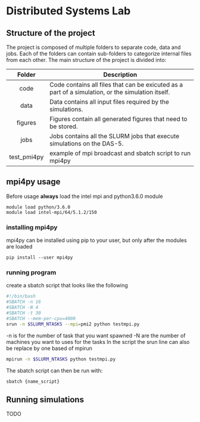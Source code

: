 # Distributed Systems Lab

## Structure of the project
The project is composed of multiple folders to separate code, data and jobs.
Each of the folders can contain sub-folders to categorize internal files from
each other. The main structure of the project is divided into:

| Folder | Description |
|:------:| ----------- |
| code | Code contains all files that can be exicuted as a part of a simulation, or the simulation itself. |
| data | Data contains all input files required by the simulations. |
| figures | Figures contain all generated figures that need to be stored.
| jobs | Jobs contains all the SLURM jobs that execute simulations on the DAS-5. |
| test_pmi4py | example of mpi broadcast and sbatch script to run mpi4py |

## mpi4py usage
Before usage **always** load the intel mpi and python3.6.0 module
```shell
module load python/3.6.0
module load intel-mpi/64/5.1.2/150
```
### installing mpi4py
mpi4py can be installed using pip to your user, but only after the modules are loaded
```shell
pip install --user mpi4py
```
### running program
create a sbatch script that looks like the following
```bash
#!/bin/bash
#SBATCH -n 16
#SBATCH -N 4
#SBATCH -t 30
#SBATCH --mem-per-cpu=4000
srun -n $SLURM_NTASKS --mpi=pmi2 python testmpi.py

```
-n is for the number of task that you want spawned
-N are the number of machines you want to uses for the tasks
In the script the srun line can also be replace by one based of mpirun
```bash
mpirun -n $SLURM_NTASKS python testmpi.py
```

The sbatch script can then be run with:
```shell
sbatch {name_script}
```
## Running simulations
TODO
